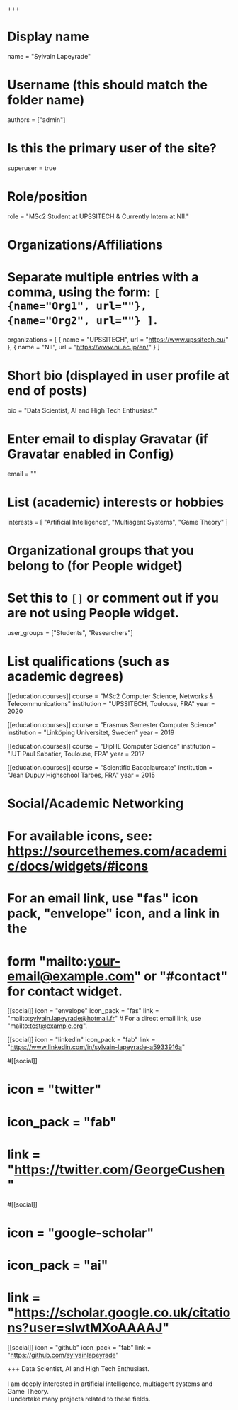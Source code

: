 +++
# Display name
name = "Sylvain Lapeyrade"

# Username (this should match the folder name)
authors = ["admin"]

# Is this the primary user of the site?
superuser = true

# Role/position
role = "MSc2 Student at UPSSITECH & Currently Intern at NII."

# Organizations/Affiliations
#   Separate multiple entries with a comma, using the form: `[ {name="Org1", url=""}, {name="Org2", url=""} ]`.
organizations = [ { name = "UPSSITECH", url = "https://www.upssitech.eu/" },
 { name = "NII", url = "https://www.nii.ac.jp/en/" } ]

# Short bio (displayed in user profile at end of posts)
bio = "Data Scientist, AI and High Tech Enthusiast."

# Enter email to display Gravatar (if Gravatar enabled in Config)
email = ""

# List (academic) interests or hobbies
interests = [
  "Artificial Intelligence",
  "Multiagent Systems",
  "Game Theory"
]

# Organizational groups that you belong to (for People widget)
#   Set this to `[]` or comment out if you are not using People widget.
user_groups = ["Students", "Researchers"]

# List qualifications (such as academic degrees)
[[education.courses]]
  course = "MSc2 Computer Science, Networks & Telecommunications"
  institution = "UPSSITECH, Toulouse, FRA"
  year = 2020

[[education.courses]]
  course = "Erasmus Semester Computer Science"
  institution = "Linköping Universitet, Sweden"
  year = 2019

[[education.courses]]
  course = "DipHE Computer Science"
  institution = "IUT Paul Sabatier, Toulouse, FRA"
  year = 2017

[[education.courses]]
  course = "Scientific Baccalaureate"
  institution = "Jean Dupuy Highschool Tarbes, FRA"
  year = 2015

# Social/Academic Networking
# For available icons, see: https://sourcethemes.com/academic/docs/widgets/#icons
#   For an email link, use "fas" icon pack, "envelope" icon, and a link in the
#   form "mailto:your-email@example.com" or "#contact" for contact widget.

[[social]]
  icon = "envelope"
  icon_pack = "fas"
  link = "mailto:sylvain.lapeyrade@hotmail.fr"  # For a direct email link, use "mailto:test@example.org".

[[social]]
  icon = "linkedin"
  icon_pack = "fab"
  link = "https://www.linkedin.com/in/sylvain-lapeyrade-a5933916a"  

#[[social]]
#  icon = "twitter"
#  icon_pack = "fab"
#  link = "https://twitter.com/GeorgeCushen"

#[[social]]
# icon = "google-scholar"
#  icon_pack = "ai"
#  link = "https://scholar.google.co.uk/citations?user=sIwtMXoAAAAJ"

[[social]]
  icon = "github"
  icon_pack = "fab"
  link = "https://github.com/sylvainlapeyrade"

+++
Data Scientist, AI and High Tech Enthusiast.
<br><br>I am deeply interested in artificial intelligence, multiagent systems and Game Theory.
<br>I undertake many projects related to these fields.

<!-- Nelson Bighetti is a professor of artificial intelligence at the Stanford AI Lab. His research interests include distributed robotics, mobile computing and programmable matter. He leads the Robotic Neurobiology group, which develops self-reconfiguring robots, systems of self-organizing robots, and mobile sensor networks.

Lorem ipsum dolor sit amet, consectetur adipiscing elit. Sed neque elit, tristique placerat feugiat ac, facilisis vitae arcu. Proin eget egestas augue. Praesent ut sem nec arcu pellentesque aliquet. Duis dapibus diam vel metus tempus vulputate.  -->